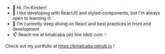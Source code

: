 - 👋 Hi, I’m Kirsten!
- 💙 I like developing with ReactJS and styled-components, but I'm always open to learning 🤓
- 🌱 I’m currently deep diving on React and best practices in front end development
- 📫 Reach me at kmalcaba (at) live (dot) com ✨

Check out my portfolio at https://kmalcaba.github.io !

<!---
kmalcaba/kmalcaba is a ✨ special ✨ repository because its `README.md` (this file) appears on your GitHub profile.
You can click the Preview link to take a look at your changes.
--->

